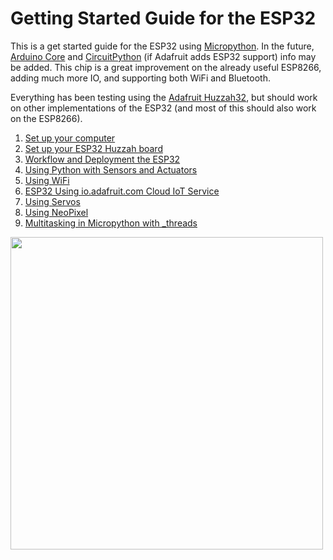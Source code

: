 # Getting Started Guide for the ESP32

This is a get started guide for the ESP32 using [Micropython](https://docs.micropython.org/en/latest/esp8266/index.html). In the future, [Arduino Core](https://github.com/espressif/arduino-esp32) and [CircuitPython](https://learn.adafruit.com/welcome-to-circuitpython/what-is-circuitpython) (if Adafruit adds ESP32 support) info may be added. This chip is a great improvement on the already useful ESP8266, adding much more IO, and supporting both WiFi and Bluetooth.

Everything has been testing using the [Adafruit Huzzah32](https://www.adafruit.com/product/3405), but should work on other implementations of the ESP32 (and most of this should also work on the ESP8266).

1. [Set up your computer](docs/mac-setup.md)
1. [Set up your ESP32 Huzzah board](docs/esp32-setup.md)
1. [Workflow and Deployment the ESP32](docs/workflow.md)
1. [Using Python with Sensors and Actuators](docs/basics.md)
1. [Using WiFi](docs/usingwifi.md)
1. [ESP32 Using io.adafruit.com Cloud IoT Service](docs/io-adafruit.md)
1. [Using Servos](docs/servo.md)
1. [Using NeoPixel](docs/neopixel.md)
1. [Multitasking in Micropython with \_threads](docs/multitasking.md)

<img src="docs/esp32.jpg" width="500">
